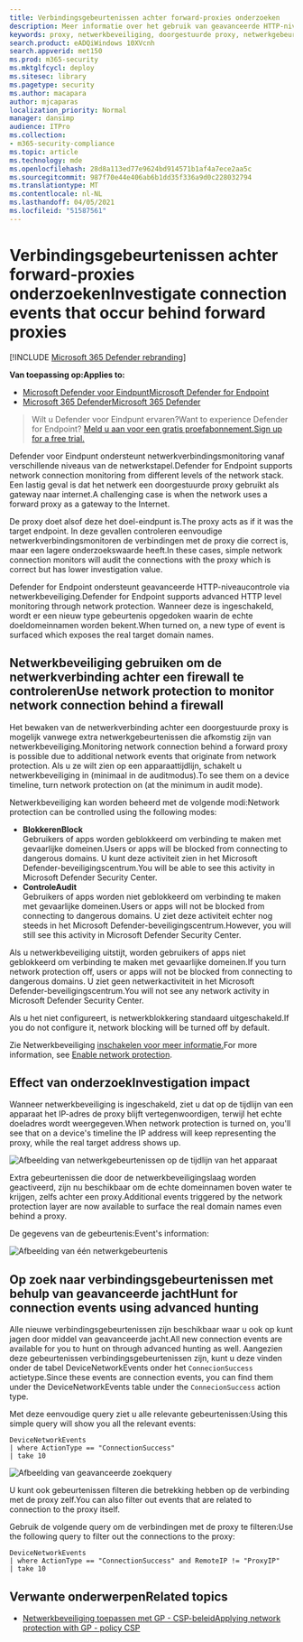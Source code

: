 ```yaml
---
title: Verbindingsgebeurtenissen achter forward-proxies onderzoeken
description: Meer informatie over het gebruik van geavanceerde HTTP-niveaucontrole via netwerkbeveiliging in Microsoft Defender ATP, waarmee een reëel doel wordt bereikt in plaats van een proxy.
keywords: proxy, netwerkbeveiliging, doorgestuurde proxy, netwerkgebeurtenissen, audit, blok, domeinnamen, domein
search.product: eADQiWindows 10XVcnh
search.appverid: met150
ms.prod: m365-security
ms.mktglfcycl: deploy
ms.sitesec: library
ms.pagetype: security
ms.author: macapara
author: mjcaparas
localization_priority: Normal
manager: dansimp
audience: ITPro
ms.collection:
- m365-security-compliance
ms.topic: article
ms.technology: mde
ms.openlocfilehash: 28d8a113ed77e9624bd914571b1af4a7ece2aa5c
ms.sourcegitcommit: 987f70e44e406ab6b1dd35f336a9d0c228032794
ms.translationtype: MT
ms.contentlocale: nl-NL
ms.lasthandoff: 04/05/2021
ms.locfileid: "51587561"
---
```

# <a name="investigate-connection-events-that-occur-behind-forward-proxies"></a><span data-ttu-id="888f9-104">Verbindingsgebeurtenissen achter forward-proxies onderzoeken</span><span class="sxs-lookup"><span data-stu-id="888f9-104">Investigate connection events that occur behind forward proxies</span></span>

[!INCLUDE [Microsoft 365 Defender rebranding](../../includes/microsoft-defender.md)]

<span data-ttu-id="888f9-105">**Van toepassing op:**</span><span class="sxs-lookup"><span data-stu-id="888f9-105">**Applies to:**</span></span>
- [<span data-ttu-id="888f9-106">Microsoft Defender voor Eindpunt</span><span class="sxs-lookup"><span data-stu-id="888f9-106">Microsoft Defender for Endpoint</span></span>](https://go.microsoft.com/fwlink/p/?linkid=2154037)
- [<span data-ttu-id="888f9-107">Microsoft 365 Defender</span><span class="sxs-lookup"><span data-stu-id="888f9-107">Microsoft 365 Defender</span></span>](https://go.microsoft.com/fwlink/?linkid=2118804)

> <span data-ttu-id="888f9-108">Wilt u Defender voor Eindpunt ervaren?</span><span class="sxs-lookup"><span data-stu-id="888f9-108">Want to experience Defender for Endpoint?</span></span> [<span data-ttu-id="888f9-109">Meld u aan voor een gratis proefabonnement.</span><span class="sxs-lookup"><span data-stu-id="888f9-109">Sign up for a free trial.</span></span>](https://www.microsoft.com/microsoft-365/windows/microsoft-defender-atp?ocid=docs-wdatp-investigatemachines-abovefoldlink)

<span data-ttu-id="888f9-110">Defender voor Eindpunt ondersteunt netwerkverbindingsmonitoring vanaf verschillende niveaus van de netwerkstapel.</span><span class="sxs-lookup"><span data-stu-id="888f9-110">Defender for Endpoint supports network connection monitoring from different levels of the network stack.</span></span> <span data-ttu-id="888f9-111">Een lastig geval is dat het netwerk een doorgestuurde proxy gebruikt als gateway naar internet.</span><span class="sxs-lookup"><span data-stu-id="888f9-111">A challenging case is when the network uses a forward proxy as a gateway to the Internet.</span></span>

<span data-ttu-id="888f9-112">De proxy doet alsof deze het doel-eindpunt is.</span><span class="sxs-lookup"><span data-stu-id="888f9-112">The proxy acts as if it was the target endpoint.</span></span>  <span data-ttu-id="888f9-113">In deze gevallen controleren eenvoudige netwerkverbindingsmonitoren de verbindingen met de proxy die correct is, maar een lagere onderzoekswaarde heeft.</span><span class="sxs-lookup"><span data-stu-id="888f9-113">In these cases, simple network connection monitors will audit the connections with the proxy which is correct but has lower investigation value.</span></span> 

<span data-ttu-id="888f9-114">Defender for Endpoint ondersteunt geavanceerde HTTP-niveaucontrole via netwerkbeveiliging.</span><span class="sxs-lookup"><span data-stu-id="888f9-114">Defender for Endpoint supports advanced HTTP level monitoring through network protection.</span></span> <span data-ttu-id="888f9-115">Wanneer deze is ingeschakeld, wordt er een nieuw type gebeurtenis opgedoken waarin de echte doeldomeinnamen worden bekent.</span><span class="sxs-lookup"><span data-stu-id="888f9-115">When turned on, a new type of event is surfaced which exposes the real target domain names.</span></span>

## <a name="use-network-protection-to-monitor-network-connection-behind-a-firewall"></a><span data-ttu-id="888f9-116">Netwerkbeveiliging gebruiken om de netwerkverbinding achter een firewall te controleren</span><span class="sxs-lookup"><span data-stu-id="888f9-116">Use network protection to monitor network connection behind a firewall</span></span>
<span data-ttu-id="888f9-117">Het bewaken van de netwerkverbinding achter een doorgestuurde proxy is mogelijk vanwege extra netwerkgebeurtenissen die afkomstig zijn van netwerkbeveiliging.</span><span class="sxs-lookup"><span data-stu-id="888f9-117">Monitoring network connection behind a forward proxy is possible due to additional network events that originate from network protection.</span></span> <span data-ttu-id="888f9-118">Als u ze wilt zien op een apparaattijdlijn, schakelt u netwerkbeveiliging in (minimaal in de auditmodus).</span><span class="sxs-lookup"><span data-stu-id="888f9-118">To see them on a device timeline, turn network protection on (at the minimum in audit mode).</span></span> 

<span data-ttu-id="888f9-119">Netwerkbeveiliging kan worden beheerd met de volgende modi:</span><span class="sxs-lookup"><span data-stu-id="888f9-119">Network protection can be controlled using the following modes:</span></span>

- <span data-ttu-id="888f9-120">**Blokkeren**</span><span class="sxs-lookup"><span data-stu-id="888f9-120">**Block**</span></span> <br> <span data-ttu-id="888f9-121">Gebruikers of apps worden geblokkeerd om verbinding te maken met gevaarlijke domeinen.</span><span class="sxs-lookup"><span data-stu-id="888f9-121">Users or apps will be blocked from connecting to dangerous domains.</span></span> <span data-ttu-id="888f9-122">U kunt deze activiteit zien in het Microsoft Defender-beveiligingscentrum.</span><span class="sxs-lookup"><span data-stu-id="888f9-122">You will be able to see this activity in Microsoft Defender Security Center.</span></span>
- <span data-ttu-id="888f9-123">**Controle**</span><span class="sxs-lookup"><span data-stu-id="888f9-123">**Audit**</span></span> <br> <span data-ttu-id="888f9-124">Gebruikers of apps worden niet geblokkeerd om verbinding te maken met gevaarlijke domeinen.</span><span class="sxs-lookup"><span data-stu-id="888f9-124">Users or apps will not be blocked from connecting to dangerous domains.</span></span> <span data-ttu-id="888f9-125">U ziet deze activiteit echter nog steeds in het Microsoft Defender-beveiligingscentrum.</span><span class="sxs-lookup"><span data-stu-id="888f9-125">However, you will still see this activity in Microsoft Defender Security Center.</span></span>


<span data-ttu-id="888f9-126">Als u netwerkbeveiliging uitstijt, worden gebruikers of apps niet geblokkeerd om verbinding te maken met gevaarlijke domeinen.</span><span class="sxs-lookup"><span data-stu-id="888f9-126">If you turn network protection off, users or apps will not be blocked from connecting to dangerous domains.</span></span> <span data-ttu-id="888f9-127">U ziet geen netwerkactiviteit in het Microsoft Defender-beveiligingscentrum.</span><span class="sxs-lookup"><span data-stu-id="888f9-127">You will not see any network activity in Microsoft Defender Security Center.</span></span>

<span data-ttu-id="888f9-128">Als u het niet configureert, is netwerkblokkering standaard uitgeschakeld.</span><span class="sxs-lookup"><span data-stu-id="888f9-128">If you do not configure it, network blocking will be turned off by default.</span></span>

<span data-ttu-id="888f9-129">Zie Netwerkbeveiliging [inschakelen voor meer informatie.](enable-network-protection.md)</span><span class="sxs-lookup"><span data-stu-id="888f9-129">For more information, see [Enable network protection](enable-network-protection.md).</span></span>

## <a name="investigation-impact"></a><span data-ttu-id="888f9-130">Effect van onderzoek</span><span class="sxs-lookup"><span data-stu-id="888f9-130">Investigation impact</span></span>
<span data-ttu-id="888f9-131">Wanneer netwerkbeveiliging is ingeschakeld, ziet u dat op de tijdlijn van een apparaat het IP-adres de proxy blijft vertegenwoordigen, terwijl het echte doeladres wordt weergegeven.</span><span class="sxs-lookup"><span data-stu-id="888f9-131">When network protection is turned on, you'll see that on a device's timeline the IP address will keep representing the proxy, while the real target address shows up.</span></span>

![Afbeelding van netwerkgebeurtenissen op de tijdlijn van het apparaat](images/atp-proxy-investigation.png)

<span data-ttu-id="888f9-133">Extra gebeurtenissen die door de netwerkbeveiligingslaag worden geactiveerd, zijn nu beschikbaar om de echte domeinnamen boven water te krijgen, zelfs achter een proxy.</span><span class="sxs-lookup"><span data-stu-id="888f9-133">Additional events triggered by the network protection layer are now available to surface the real domain names even behind a proxy.</span></span>

<span data-ttu-id="888f9-134">De gegevens van de gebeurtenis:</span><span class="sxs-lookup"><span data-stu-id="888f9-134">Event's information:</span></span>

![Afbeelding van één netwerkgebeurtenis](images/atp-proxy-investigation-event.png)



## <a name="hunt-for-connection-events-using-advanced-hunting"></a><span data-ttu-id="888f9-136">Op zoek naar verbindingsgebeurtenissen met behulp van geavanceerde jacht</span><span class="sxs-lookup"><span data-stu-id="888f9-136">Hunt for connection events using advanced hunting</span></span> 
<span data-ttu-id="888f9-137">Alle nieuwe verbindingsgebeurtenissen zijn beschikbaar waar u ook op kunt jagen door middel van geavanceerde jacht.</span><span class="sxs-lookup"><span data-stu-id="888f9-137">All new connection events are available for you to hunt on through advanced hunting as well.</span></span> <span data-ttu-id="888f9-138">Aangezien deze gebeurtenissen verbindingsgebeurtenissen zijn, kunt u deze vinden onder de tabel DeviceNetworkEvents onder het `ConnecionSuccess` actietype.</span><span class="sxs-lookup"><span data-stu-id="888f9-138">Since these events are connection events, you can find them under the DeviceNetworkEvents table under the `ConnecionSuccess` action type.</span></span>

<span data-ttu-id="888f9-139">Met deze eenvoudige query ziet u alle relevante gebeurtenissen:</span><span class="sxs-lookup"><span data-stu-id="888f9-139">Using this simple query will show you all the relevant events:</span></span>

```
DeviceNetworkEvents
| where ActionType == "ConnectionSuccess" 
| take 10
```

![Afbeelding van geavanceerde zoekquery](images/atp-proxy-investigation-ah.png)

<span data-ttu-id="888f9-141">U kunt ook gebeurtenissen filteren die betrekking hebben op de verbinding met de proxy zelf.</span><span class="sxs-lookup"><span data-stu-id="888f9-141">You can also filter out  events that are related to connection to the proxy itself.</span></span> 

<span data-ttu-id="888f9-142">Gebruik de volgende query om de verbindingen met de proxy te filteren:</span><span class="sxs-lookup"><span data-stu-id="888f9-142">Use the following query to filter out the connections to the proxy:</span></span>

```
DeviceNetworkEvents
| where ActionType == "ConnectionSuccess" and RemoteIP != "ProxyIP"  
| take 10
```



## <a name="related-topics"></a><span data-ttu-id="888f9-143">Verwante onderwerpen</span><span class="sxs-lookup"><span data-stu-id="888f9-143">Related topics</span></span>
- [<span data-ttu-id="888f9-144">Netwerkbeveiliging toepassen met GP - CSP-beleid</span><span class="sxs-lookup"><span data-stu-id="888f9-144">Applying network protection with GP - policy CSP</span></span>](https://docs.microsoft.com/windows/client-management/mdm/policy-csp-defender#defender-enablenetworkprotection)
